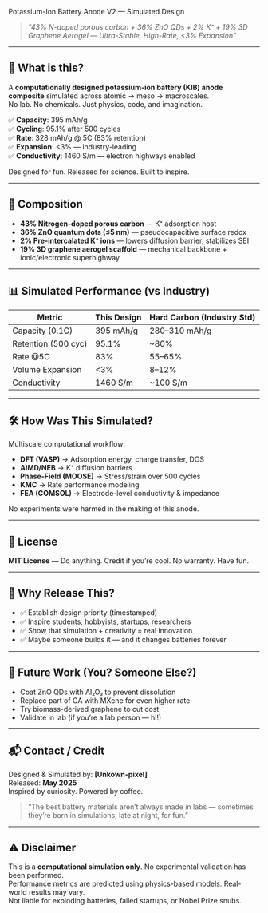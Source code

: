 Potassium-Ion Battery Anode V2 — Simulated Design  
> *"43% N-doped porous carbon + 36% ZnO QDs + 2% K⁺ + 19% 3D Graphene Aerogel — Ultra-Stable, High-Rate, <3% Expansion"*

---

## 🎯 What is this?

A **computationally designed potassium-ion battery (KIB) anode composite** simulated across atomic → meso → macroscales.  
No lab. No chemicals. Just physics, code, and imagination.

✅ **Capacity**: 395 mAh/g  
✅ **Cycling**: 95.1% after 500 cycles  
✅ **Rate**: 328 mAh/g @ 5C (83% retention)  
✅ **Expansion**: <3% — industry-leading  
✅ **Conductivity**: 1460 S/m — electron highways enabled

Designed for fun. Released for science. Built to inspire.

---

## 🧬 Composition

- **43% Nitrogen-doped porous carbon** — K⁺ adsorption host
- **36% ZnO quantum dots (≤5 nm)** — pseudocapacitive surface redox
- **2% Pre-intercalated K⁺ ions** — lowers diffusion barrier, stabilizes SEI
- **19% 3D graphene aerogel scaffold** — mechanical backbone + ionic/electronic superhighway

---

## 📊 Simulated Performance (vs Industry)

| Metric                | This Design | Hard Carbon (Industry Std) |
|-----------------------|-------------|----------------------------|
| Capacity (0.1C)       | 395 mAh/g   | 280–310 mAh/g              |
| Retention (500 cyc)   | 95.1%       | ~80%                       |
| Rate @5C              | 83%         | 55–65%                     |
| Volume Expansion      | <3%         | 8–12%                      |
| Conductivity          | 1460 S/m    | ~100 S/m                   |

---

## 🛠️ How Was This Simulated?

Multiscale computational workflow:
- **DFT (VASP)** → Adsorption energy, charge transfer, DOS
- **AIMD/NEB** → K⁺ diffusion barriers
- **Phase-Field (MOOSE)** → Stress/strain over 500 cycles
- **KMC** → Rate performance modeling
- **FEA (COMSOL)** → Electrode-level conductivity & impedance

No experiments were harmed in the making of this anode.

---

## 📜 License

**MIT License** — Do anything. Credit if you’re cool. No warranty. Have fun.

---

## 🙌 Why Release This?

- ✅ Establish design priority (timestamped)
- ✅ Inspire students, hobbyists, startups, researchers
- ✅ Show that simulation + creativity = real innovation
- ✅ Maybe someone builds it — and it changes batteries forever

---

## 🧩 Future Work (You? Someone Else?)

- Coat ZnO QDs with Al₂O₃ to prevent dissolution
- Replace part of GA with MXene for even higher rate
- Try biomass-derived graphene to cut cost
- Validate in lab (if you’re a lab person — hi!)

---

## 📬 Contact / Credit

Designed & Simulated by: **[Unkown-pixel]**  
Released: **May 2025**  
Inspired by curiosity. Powered by coffee.

> “The best battery materials aren’t always made in labs — sometimes they’re born in simulations, late at night, for fun.”

---

## ⚠️ Disclaimer

This is a **computational simulation only**. No experimental validation has been performed.  
Performance metrics are predicted using physics-based models. Real-world results may vary.  
Not liable for exploding batteries, failed startups, or Nobel Prize snubs.
